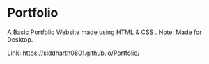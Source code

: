 # Portfolio
A Basic Portfolio Website made using HTML &amp; CSS .
Note: Made for Desktop.

Link: https://siddharth0801.github.io/Portfolio/



